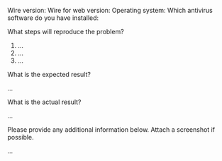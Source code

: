 <!---
PLEASE NOTE:
Please remember that this is a bug tracker in a source code repository and not a discussion board. All developers get notified of each comment and will take the time for reading and commenting isses. We want to keep this as a place to easily track bugs in our code.
If you have a feature request that affects Wire in general, was kindly ask you to file it at https://github.com/wireapp/wire/issues. Please direct feature requests specifically targeted at wire-desktop to our customer support at https://support.wire.com and/or social media channels.
--->

Wire version: <!-- Check the About dialog or run the app with `--version` flag -->
Wire for web version: <!-- Check the About dialog -->
Operating system: <!-- OS/distribution and version number -->
Which antivirus software do you have installed: <!-- This helps us to find out if there are compatibility issues with antivirus software -->

What steps will reproduce the problem?

1.  ...
2.  ...
3.  ...

What is the expected result?

...

What is the actual result?

...

Please provide any additional information below. Attach a screenshot if possible.

...
